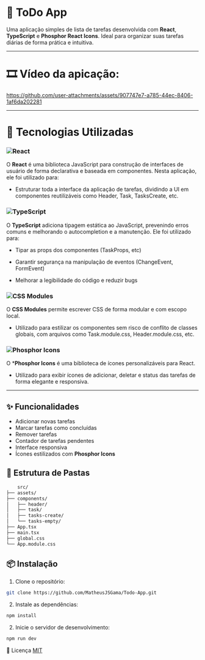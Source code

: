# 📝 ToDo App

Uma aplicação simples de lista de tarefas desenvolvida com **React**, **TypeScript** e **Phosphor React Icons**. Ideal para organizar suas tarefas diárias de forma prática e intuitiva.

---

# 🎞️ Vídeo da apicação:

https://github.com/user-attachments/assets/907747e7-a785-44ec-8406-1af6da202281

---

# 🚀 Tecnologias Utilizadas

### ![React](https://img.shields.io/badge/react-%2320232a.svg?style=for-the-badge&logo=react&logoColor=%2361DAFB)

O **React** é uma biblioteca JavaScript para construção de interfaces de usuário de forma declarativa e baseada em componentes. Nesta aplicação, ele foi utilizado para:
 - Estruturar toda a interface da aplicação de tarefas, dividindo a UI em componentes reutilizáveis como Header, Task, TasksCreate, etc.

### ![TypeScript](https://img.shields.io/badge/TypeScript-007ACC?style=for-the-badge&logo=typescript&logoColor=white)

O **TypeScript** adiciona tipagem estática ao JavaScript, prevenindo erros comuns e melhorando o autocompletion e a manutenção. Ele foi utilizado para:

- Tipar as props dos componentes (TaskProps, etc)

- Garantir segurança na manipulação de eventos (ChangeEvent, FormEvent)

- Melhorar a legibilidade do código e reduzir bugs

### ![CSS Modules](https://img.shields.io/badge/CSS%20Modules-1572B6?style=for-the-badge&logo=css3&logoColor=white)

O **CSS Modules** permite escrever CSS de forma modular e com escopo local.
- Utilizado para estilizar os componentes sem risco de conflito de classes globais, com arquivos como Task.module.css, Header.module.css, etc.

### ![Phosphor Icons](https://img.shields.io/badge/Phosphor%20Icons-3F3F46?style=for-the-badge&logo=iconify&logoColor=white)
O ***Phosphor Icons** é uma biblioteca de ícones personalizáveis para React.
- Utilizado para exibir ícones de adicionar, deletar e status das tarefas de forma elegante e responsiva.

---

## ✨ Funcionalidades

- Adicionar novas tarefas
- Marcar tarefas como concluídas
- Remover tarefas
- Contador de tarefas pendentes
- Interface responsiva
- Ícones estilizados com **Phosphor Icons**

## 📁 Estrutura de Pastas

```bash
    src/
├── assets/
├── components/
│   ├── header/
│   ├── task/
│   ├── tasks-create/
│   └── tasks-empty/
├── App.tsx
├── main.tsx
├── global.css
└── App.module.css
```

## 📦 Instalação

1. Clone o repositório:
```bash
git clone https://github.com/MatheusJSGama/Todo-App.git
```

2. Instale as dependências:
```bash
npm install
```
2. Inicie o servidor de desenvolvimento:
```bash
npm run dev
```

📝 Licença
[MIT](https://choosealicense.com/licenses/mit/)
